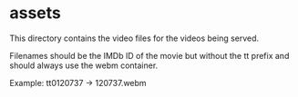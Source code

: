 # assets

This directory contains the video files for the videos being served.

Filenames should be the IMDb ID of the movie but without the tt prefix and should always use the webm container.

Example: tt0120737 -> 120737.webm
